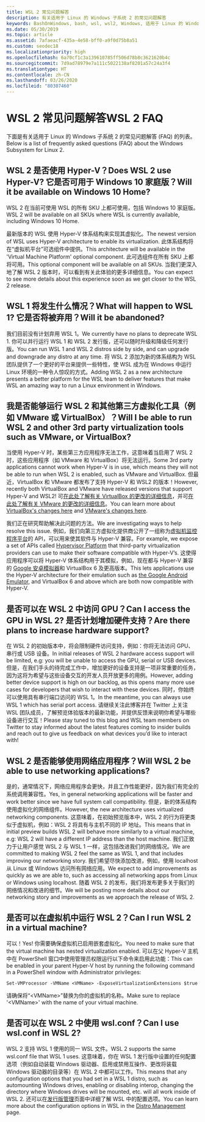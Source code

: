 ```yaml
---
title: WSL 2 常见问题解答
description: 有关适用于 Linux 的 Windows 子系统 2 的常见问题解答
keywords: BashOnWindows, bash, wsl, wsl2, Windows, 适用于 Linux 的 Windows 子系统, windowssubsystem, ubuntu, debian, suse, Windows 10, 安装
ms.date: 05/30/2019
ms.topic: article
ms.assetid: 7afaeacf-435a-4e58-bff0-a9f0d75b8a51
ms.custom: seodec18
ms.localizationpriority: high
ms.openlocfilehash: 6a70cf1c3a139610785ff506d78b8c3621620b4c
ms.sourcegitcommit: 7d9ad78979e7a111c5022138af8201a57c24a3f4
ms.translationtype: HT
ms.contentlocale: zh-CN
ms.lasthandoff: 03/26/2020
ms.locfileid: "80307460"
---
```

# <a name="wsl-2-faq"></a><span data-ttu-id="4aa1d-104">WSL 2 常见问题解答</span><span class="sxs-lookup"><span data-stu-id="4aa1d-104">WSL 2 FAQ</span></span>

<span data-ttu-id="4aa1d-105">下面是有关适用于 Linux 的 Windows 子系统 2 的常见问题解答 (FAQ) 的列表。</span><span class="sxs-lookup"><span data-stu-id="4aa1d-105">Below is a list of frequently asked questions (FAQ) about the Windows Subsystem for Linux 2.</span></span>

## <a name="does-wsl-2-use-hyper-v-will-it-be-available-on-windows-10-home"></a><span data-ttu-id="4aa1d-106">WSL 2 是否使用 Hyper-V？</span><span class="sxs-lookup"><span data-stu-id="4aa1d-106">Does WSL 2 use Hyper-V?</span></span> <span data-ttu-id="4aa1d-107">它是否可用于 Windows 10 家庭版？</span><span class="sxs-lookup"><span data-stu-id="4aa1d-107">Will it be available on Windows 10 Home?</span></span>

<span data-ttu-id="4aa1d-108">WSL 2 在当前可使用 WSL 的所有 SKU 上都可使用，包括 Windows 10 家庭版。</span><span class="sxs-lookup"><span data-stu-id="4aa1d-108">WSL 2 will be available on all SKUs where WSL is currently available, including Windows 10 Home.</span></span>

<span data-ttu-id="4aa1d-109">最新版本的 WSL 使用 Hyper-V 体系结构来实现其虚拟化。</span><span class="sxs-lookup"><span data-stu-id="4aa1d-109">The newest version of WSL uses Hyper-V architecture to enable its virtualization.</span></span> <span data-ttu-id="4aa1d-110">此体系结构将在“虚拟机平台”可选组件中提供。</span><span class="sxs-lookup"><span data-stu-id="4aa1d-110">This architecture will be available in the 'Virtual Machine Platform' optional component.</span></span> <span data-ttu-id="4aa1d-111">此可选组件在所有 SKU 上都将可用。</span><span class="sxs-lookup"><span data-stu-id="4aa1d-111">This optional component will be available on all SKUs.</span></span> <span data-ttu-id="4aa1d-112">当我们更深入地了解 WSL 2 版本时，可以看到有关此体验的更多详细信息。</span><span class="sxs-lookup"><span data-stu-id="4aa1d-112">You can expect to see more details about this experience soon as we get closer to the WSL 2 release.</span></span>

## <a name="what-will-happen-to-wsl-1-will-it-be-abandoned"></a><span data-ttu-id="4aa1d-113">WSL 1 将发生什么情况？</span><span class="sxs-lookup"><span data-stu-id="4aa1d-113">What will happen to WSL 1?</span></span> <span data-ttu-id="4aa1d-114">它是否将被弃用？</span><span class="sxs-lookup"><span data-stu-id="4aa1d-114">Will it be abandoned?</span></span>

<span data-ttu-id="4aa1d-115">我们目前没有计划弃用 WSL 1。</span><span class="sxs-lookup"><span data-stu-id="4aa1d-115">We currently have no plans to deprecate WSL 1.</span></span> <span data-ttu-id="4aa1d-116">你可以并行运行 WSL 1 和 WSL 2 发行版，还可以随时升级和降级任何发行版。</span><span class="sxs-lookup"><span data-stu-id="4aa1d-116">You can run WSL 1 and WSL 2 distros side by side, and can upgrade and downgrade any distro at any time.</span></span> <span data-ttu-id="4aa1d-117">将 WSL 2 添加为新的体系结构为 WSL 团队提供了一个更好的平台来提供一些特性，使 WSL 成为在 Windows 中运行 Linux 环境的一种令人惊叹的方式。</span><span class="sxs-lookup"><span data-stu-id="4aa1d-117">Adding WSL 2 as a new architecture presents a better platform for the WSL team to deliver features that make WSL an amazing way to run a Linux environment in Windows.</span></span>

## <a name="will-i-be-able-to-run-wsl-2-and-other-3rd-party-virtualization-tools-such-as-vmware-or-virtualbox"></a><span data-ttu-id="4aa1d-118">我是否能够运行 WSL 2 和其他第三方虚拟化工具（例如 VMware 或 VirtualBox）？</span><span class="sxs-lookup"><span data-stu-id="4aa1d-118">Will I be able to run WSL 2 and other 3rd party virtualization tools such as VMware, or VirtualBox?</span></span>

<span data-ttu-id="4aa1d-119">当使用 Hyper-V 时，某些第三方应用程序无法工作，这意味着当启用了 WSL 2 时，这些应用程序（如 VMware 和 VirtualBox）将无法运行。</span><span class="sxs-lookup"><span data-stu-id="4aa1d-119">Some 3rd party applications cannot work when Hyper-V is in use, which means they will not be able to run when WSL 2 is enabled, such as VMware and VirtualBox.</span></span> <span data-ttu-id="4aa1d-120">但最近，VirtualBox 和 VMware 都发布了支持 Hyper-V 和 WSL2 的版本！</span><span class="sxs-lookup"><span data-stu-id="4aa1d-120">However, recently both VirtualBox and VMware have released versions that support Hyper-V and WSL2!</span></span> <span data-ttu-id="4aa1d-121">可[在此处了解有关 VirtualBox 的更改的详细信息][1]，并可[在此处了解有关 VMware 的更改的详细信息][4]。</span><span class="sxs-lookup"><span data-stu-id="4aa1d-121">You can learn more about [VirtualBox's changes here][1] and [VMware's changes here][4].</span></span>

<span data-ttu-id="4aa1d-122">我们正在研究帮助解决此问题的方法。</span><span class="sxs-lookup"><span data-stu-id="4aa1d-122">We are investigating ways to help resolve this issue.</span></span> <span data-ttu-id="4aa1d-123">例如，我们向第三方虚拟化提供商公开了一组称为[虚拟机监控程序平台][2]的 API，可以用来使其软件与 Hyper-V 兼容。</span><span class="sxs-lookup"><span data-stu-id="4aa1d-123">For example, we expose a set of APIs called [Hypervisor Platform][2] that third-party virtualization providers can use to make their software compatible with Hyper-V’s.</span></span> <span data-ttu-id="4aa1d-124">这使得应用程序可以将 Hyper-V 体系结构用于其模拟，例如，现在都与 Hyper-V 兼容的 [Google 安卓模拟器][3]和 VirtualBox 6 及更高版本。</span><span class="sxs-lookup"><span data-stu-id="4aa1d-124">This lets applications use the Hyper-V architecture for their emulation such as [the Google Android Emulator][3], and VirtualBox 6 and above which are both now compatible with Hyper-V.</span></span>

## <a name="can-i-access-the-gpu-in-wsl-2-are-there-plans-to-increase-hardware-support"></a><span data-ttu-id="4aa1d-125">是否可以在 WSL 2 中访问 GPU？</span><span class="sxs-lookup"><span data-stu-id="4aa1d-125">Can I access the GPU in WSL 2?</span></span> <span data-ttu-id="4aa1d-126">是否计划增加硬件支持？</span><span class="sxs-lookup"><span data-stu-id="4aa1d-126">Are there plans to increase hardware support?</span></span>

<span data-ttu-id="4aa1d-127">在 WSL 2 的初始版本中，将会限制硬件访问支持，例如：你将无法访问 GPU、串行或 USB 设备。</span><span class="sxs-lookup"><span data-stu-id="4aa1d-127">In initial releases of WSL 2 hardware access support will be limited, e.g: you will be unable to access the GPU, serial or USB devices.</span></span> <span data-ttu-id="4aa1d-128">但是，在我们手头的待完成工作中，增加更好的设备支持是一项非常重要的任务，因为这将为希望与这些设备交互的开发人员开放更多的用例。</span><span class="sxs-lookup"><span data-stu-id="4aa1d-128">However, adding better device support is high on our backlog, as this opens many more use cases for developers that wish to interact with these devices.</span></span> <span data-ttu-id="4aa1d-129">同时，你始终可以使用具有串行端口访问的 WSL 1。</span><span class="sxs-lookup"><span data-stu-id="4aa1d-129">In the meantime, you can always use WSL 1 which has serial port access.</span></span> <span data-ttu-id="4aa1d-130">请继续关注此博客并在 Twitter 上关注 WSL 团队成员，了解预览体验版本的最新功能，并提供反馈来说明你希望与哪些设备进行交互！</span><span class="sxs-lookup"><span data-stu-id="4aa1d-130">Please stay tuned to this blog and WSL team members on Twitter to stay informed about the latest features coming to insider builds and reach out to give us feedback on what devices you’d like to interact with!</span></span>

## <a name="will-wsl-2-be-able-to-use-networking-applications"></a><span data-ttu-id="4aa1d-131">WSL 2 是否能够使用网络应用程序？</span><span class="sxs-lookup"><span data-stu-id="4aa1d-131">Will WSL 2 be able to use networking applications?</span></span>

<span data-ttu-id="4aa1d-132">是的，通常情况下，网络应用程序会更快，并且工作性能更好，因为我们有完全的系统调用兼容性。</span><span class="sxs-lookup"><span data-stu-id="4aa1d-132">Yes, in general networking applications will be faster and work better since we have full system call compatibility.</span></span> <span data-ttu-id="4aa1d-133">但是，新的体系结构使用虚拟化的网络组件。</span><span class="sxs-lookup"><span data-stu-id="4aa1d-133">However, the new architecture uses virtualized networking components.</span></span> <span data-ttu-id="4aa1d-134">这意味着，在初始预览版本中，WSL 2 的行为将更类似于虚拟机，例如：WSL 2 将具有与主机不同的 IP 地址。</span><span class="sxs-lookup"><span data-stu-id="4aa1d-134">This means that in initial preview builds WSL 2 will behave more similarly to a virtual machine, e.g: WSL 2 will have a different IP address than the host machine.</span></span> <span data-ttu-id="4aa1d-135">我们正致力于让用户感觉 WSL 2 与 WSL 1 一样，这包括改进我们的网络情况。</span><span class="sxs-lookup"><span data-stu-id="4aa1d-135">We are committed to making WSL 2 feel the same as WSL 1, and that includes improving our networking story.</span></span> <span data-ttu-id="4aa1d-136">我们希望尽快添加改进，例如，使用 localhost 从 Linux 或 Windows 访问所有网络应用。</span><span class="sxs-lookup"><span data-stu-id="4aa1d-136">We expect to add improvements as quickly as we are able to, such as accessing all networking apps from Linux or Windows using localhost.</span></span> <span data-ttu-id="4aa1d-137">随着 WSL 2 的发布，我们将发布更多关于我们的网络情况和改进的细节。</span><span class="sxs-lookup"><span data-stu-id="4aa1d-137">We will be posting more details about our networking story and improvements as we approach the release of WSL 2.</span></span>

## <a name="can-i-run-wsl-2-in-a-virtual-machine"></a><span data-ttu-id="4aa1d-138">是否可以在虚拟机中运行 WSL 2？</span><span class="sxs-lookup"><span data-stu-id="4aa1d-138">Can I run WSL 2 in a virtual machine?</span></span>

<span data-ttu-id="4aa1d-139">可以！</span><span class="sxs-lookup"><span data-stu-id="4aa1d-139">Yes!</span></span> <span data-ttu-id="4aa1d-140">你需要确保虚拟机已启用嵌套虚拟化。</span><span class="sxs-lookup"><span data-stu-id="4aa1d-140">You need to make sure that the virtual machine has nested virtualization enabled.</span></span> <span data-ttu-id="4aa1d-141">可以在父 Hyper-V 主机中在 PowerShell 窗口中使用管理员权限运行以下命令来启用此功能：</span><span class="sxs-lookup"><span data-stu-id="4aa1d-141">This can be enabled in your parent Hyper-V host by running the following command in a PowerShell window with Administrator privileges:</span></span>

`Set-VMProcessor -VMName <VMName> -ExposeVirtualizationExtensions $true`

<span data-ttu-id="4aa1d-142">请确保将“&lt;VMName&gt;”替换为你的虚拟机的名称。</span><span class="sxs-lookup"><span data-stu-id="4aa1d-142">Make sure to replace '&lt;VMName&gt;' with the name of your virtual machine.</span></span>

## <a name="can-i-use-wslconf-in-wsl-2"></a><span data-ttu-id="4aa1d-143">是否可以在 WSL 2 中使用 wsl.conf？</span><span class="sxs-lookup"><span data-stu-id="4aa1d-143">Can I use wsl.conf in WSL 2?</span></span>

<span data-ttu-id="4aa1d-144">WSL 2 支持 WSL 1 使用的同一 WSL 文件。</span><span class="sxs-lookup"><span data-stu-id="4aa1d-144">WSL 2 supports the same wsl.conf file that WSL 1 uses.</span></span> <span data-ttu-id="4aa1d-145">这意味着，你在 WSL 1 发行版中设置的任何配置选项（例如自动装载 Windows 驱动器、启用或禁用互操作、更改将装载 Windows 驱动器的目录等）在 WSL 2 中都可以工作。</span><span class="sxs-lookup"><span data-stu-id="4aa1d-145">This means that any configuration options that you had set in a WSL 1 distro, such as automounting Windows drives, enabling or disabling interop, changing the directory where Windows drives will be mounted, etc. will all work inside of WSL 2.</span></span> <span data-ttu-id="4aa1d-146">还可以在[发行版管理](./wsl-config.md)页面中详细了解 WSL 中的配置选项。</span><span class="sxs-lookup"><span data-stu-id="4aa1d-146">You can learn more about the configuration options in WSL in the [Distro Management](./wsl-config.md) page.</span></span> 

 [1]: https://www.virtualbox.org/wiki/Changelog-6.0
 [2]: https://docs.microsoft.com/en-us/virtualization/api/
 [3]: https://devblogs.microsoft.com/visualstudio/hyper-v-android-emulator-support/
 [4]: https://blogs.vmware.com/workstation/2020/01/vmware-workstation-tech-preview-20h1.html